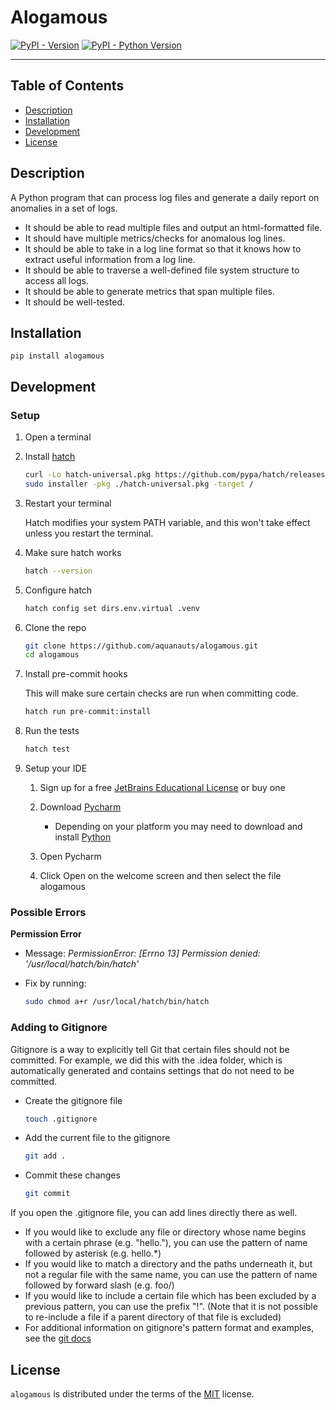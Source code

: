 # Alogamous

[![PyPI - Version](https://img.shields.io/pypi/v/alogamous.svg)](https://pypi.org/project/alogamous)
[![PyPI - Python Version](https://img.shields.io/pypi/pyversions/alogamous.svg)](https://pypi.org/project/alogamous)

-----

## Table of Contents

- [Description](#description)
- [Installation](#installation)
- [Development](#development)
- [License](#license)

## Description
A Python program that can process log files and generate a daily report on anomalies in a set of logs.
- It should be able to read multiple files and output an html-formatted file.
- It should have multiple metrics/checks for anomalous log lines.
- It should be able to take in a log line format so that it knows how to extract useful information from a log line.
- It should be able to traverse a well-defined file system structure to access all logs.
- It should be able to generate metrics that span multiple files.
- It should be well-tested.


## Installation

```console
pip install alogamous
```

## Development

### Setup
1. Open a terminal

1. Install [hatch](https://hatch.pypa.io/latest/)

    ```bash
    curl -Lo hatch-universal.pkg https://github.com/pypa/hatch/releases/latest/download/hatch-universal.pkg
    sudo installer -pkg ./hatch-universal.pkg -target /
    ```

1. Restart your terminal

    Hatch modifies your system PATH variable, and this won't take effect unless you restart the terminal.


1. Make sure hatch works

    ```bash
    hatch --version
    ```

1. Configure hatch

    ```bash
    hatch config set dirs.env.virtual .venv
    ```

1. Clone the repo

    ```bash
    git clone https://github.com/aquanauts/alogamous.git
    cd alogamous
    ```

1. Install pre-commit hooks

    This will make sure certain checks are run when committing code.

    ```bash
    hatch run pre-commit:install
    ```

1. Run the tests

    ```bash
    hatch test
    ```

1. Setup your IDE

   1. Sign up for a free [JetBrains Educational License](https://www.jetbrains.com/community/education/#students) or buy one

   2. Download [Pycharm](https://www.jetbrains.com/pycharm/download/)
      - Depending on your platform you may need to download and install [Python](https://www.python.org/)

   3. Open Pycharm

   4. Click Open on the welcome screen and then select the file alogamous



### Possible Errors

**Permission Error**

   - Message: *PermissionError: [Errno 13] Permission denied: '/usr/local/hatch/bin/hatch'*

   - Fix by running:
      ```bash
      sudo chmod a+r /usr/local/hatch/bin/hatch
      ```
### Adding to Gitignore
Gitignore is a way to explicitly tell Git that certain files should not be committed.
For example, we did this with the .idea folder, which is automatically generated and contains settings that do not need to be committed.
- Create the gitignore file
   ```bash
  touch .gitignore
- Add the current file to the gitignore
   ```bash
   git add .
- Commit these changes
   ```bash
   git commit
If you open the .gitignore file, you can add lines directly there as well.
- If you would like to exclude any file or directory whose name begins with a certain phrase (e.g. "hello."), you can use the pattern of name followed by asterisk (e.g. hello.*)
- If you would like to match a directory and the paths underneath it, but not a regular file with the same name, you can use the pattern of name followed by forward slash (e.g. foo/)
- If you would like to include a certain file which has been excluded by a previous pattern, you can use the prefix "!". (Note that it is not possible to re-include a file if a parent directory of that file is excluded)
- For additional information on gitignore's pattern format and examples, see the [git docs](https://git-scm.com/docs/gitignore)
## License

`alogamous` is distributed under the terms of the [MIT](https://spdx.org/licenses/MIT.html) license.
